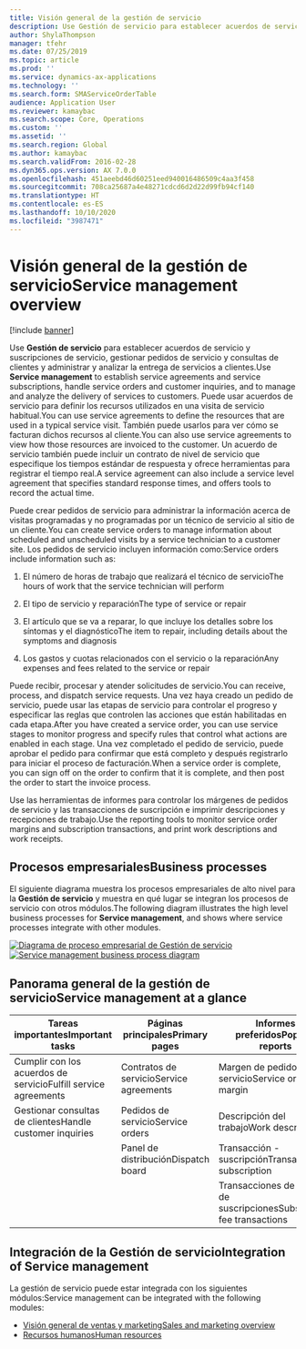 ```yaml
---
title: Visión general de la gestión de servicio
description: Use Gestión de servicio para establecer acuerdos de servicio y suscripciones de servicio, gestionar pedidos de servicio y consultas de clientes y administrar y analizar la entrega de servicios a clientes.
author: ShylaThompson
manager: tfehr
ms.date: 07/25/2019
ms.topic: article
ms.prod: ''
ms.service: dynamics-ax-applications
ms.technology: ''
ms.search.form: SMAServiceOrderTable
audience: Application User
ms.reviewer: kamaybac
ms.search.scope: Core, Operations
ms.custom: ''
ms.assetid: ''
ms.search.region: Global
ms.author: kamaybac
ms.search.validFrom: 2016-02-28
ms.dyn365.ops.version: AX 7.0.0
ms.openlocfilehash: 451aeebd46d60251eed940016486509c4aa3f458
ms.sourcegitcommit: 708ca25687a4e48271cdcd6d2d22d99fb94cf140
ms.translationtype: HT
ms.contentlocale: es-ES
ms.lasthandoff: 10/10/2020
ms.locfileid: "3987471"
---
```

# <a name="service-management-overview"></a><span data-ttu-id="d6dce-103">Visión general de la gestión de servicio</span><span class="sxs-lookup"><span data-stu-id="d6dce-103">Service management overview</span></span>

[!include [banner](../includes/banner.md)]


<span data-ttu-id="d6dce-104">Use **Gestión de servicio** para establecer acuerdos de servicio y suscripciones de servicio, gestionar pedidos de servicio y consultas de clientes y administrar y analizar la entrega de servicios a clientes.</span><span class="sxs-lookup"><span data-stu-id="d6dce-104">Use **Service management** to establish service agreements and service subscriptions, handle service orders and customer inquiries, and to manage and analyze the delivery of services to customers.</span></span> <span data-ttu-id="d6dce-105">Puede usar acuerdos de servicio para definir los recursos utilizados en una visita de servicio habitual.</span><span class="sxs-lookup"><span data-stu-id="d6dce-105">You can use service agreements to define the resources that are used in a typical service visit.</span></span> <span data-ttu-id="d6dce-106">También puede usarlos para ver cómo se facturan dichos recursos al cliente.</span><span class="sxs-lookup"><span data-stu-id="d6dce-106">You can also use service agreements to view how those resources are invoiced to the customer.</span></span> <span data-ttu-id="d6dce-107">Un acuerdo de servicio también puede incluir un contrato de nivel de servicio que especifique los tiempos estándar de respuesta y ofrece herramientas para registrar el tiempo real.</span><span class="sxs-lookup"><span data-stu-id="d6dce-107">A service agreement can also include a service level agreement that specifies standard response times, and offers tools to record the actual time.</span></span>

<span data-ttu-id="d6dce-108">Puede crear pedidos de servicio para administrar la información acerca de visitas programadas y no programadas por un técnico de servicio al sitio de un cliente.</span><span class="sxs-lookup"><span data-stu-id="d6dce-108">You can create service orders to manage information about scheduled and unscheduled visits by a service technician to a customer site.</span></span> <span data-ttu-id="d6dce-109">Los pedidos de servicio incluyen información como:</span><span class="sxs-lookup"><span data-stu-id="d6dce-109">Service orders include information such as:</span></span>

1.  <span data-ttu-id="d6dce-110">El número de horas de trabajo que realizará el técnico de servicio</span><span class="sxs-lookup"><span data-stu-id="d6dce-110">The hours of work that the service technician will perform</span></span>

2.  <span data-ttu-id="d6dce-111">El tipo de servicio y reparación</span><span class="sxs-lookup"><span data-stu-id="d6dce-111">The type of service or repair</span></span>

3.  <span data-ttu-id="d6dce-112">El artículo que se va a reparar, lo que incluye los detalles sobre los síntomas y el diagnóstico</span><span class="sxs-lookup"><span data-stu-id="d6dce-112">The item to repair, including details about the symptoms and diagnosis</span></span>

4.  <span data-ttu-id="d6dce-113">Los gastos y cuotas relacionados con el servicio o la reparación</span><span class="sxs-lookup"><span data-stu-id="d6dce-113">Any expenses and fees related to the service or repair</span></span>

<span data-ttu-id="d6dce-114">Puede recibir, procesar y atender solicitudes de servicio.</span><span class="sxs-lookup"><span data-stu-id="d6dce-114">You can receive, process, and dispatch service requests.</span></span> <span data-ttu-id="d6dce-115">Una vez haya creado un pedido de servicio, puede usar las etapas de servicio para controlar el progreso y especificar las reglas que controlen las acciones que están habilitadas en cada etapa.</span><span class="sxs-lookup"><span data-stu-id="d6dce-115">After you have created a service order, you can use service stages to monitor progress and specify rules that control what actions are enabled in each stage.</span></span> <span data-ttu-id="d6dce-116">Una vez completado el pedido de servicio, puede aprobar el pedido para confirmar que está completo y después registrarlo para iniciar el proceso de facturación.</span><span class="sxs-lookup"><span data-stu-id="d6dce-116">When a service order is complete, you can sign off on the order to confirm that it is complete, and then post the order to start the invoice process.</span></span>

<span data-ttu-id="d6dce-117">Use las herramientas de informes para controlar los márgenes de pedidos de servicio y las transacciones de suscripción e imprimir descripciones y recepciones de trabajo.</span><span class="sxs-lookup"><span data-stu-id="d6dce-117">Use the reporting tools to monitor service order margins and subscription transactions, and print work descriptions and work receipts.</span></span>

## <a name="business-processes"></a><span data-ttu-id="d6dce-118">Procesos empresariales</span><span class="sxs-lookup"><span data-stu-id="d6dce-118">Business processes</span></span>

<span data-ttu-id="d6dce-119">El siguiente diagrama muestra los procesos empresariales de alto nivel para la **Gestión de servicio** y muestra en qué lugar se integran los procesos de servicio con otros módulos.</span><span class="sxs-lookup"><span data-stu-id="d6dce-119">The following diagram illustrates the high level business processes for **Service management**, and shows where service processes integrate with other modules.</span></span>

<span data-ttu-id="d6dce-120">[![Diagrama de proceso empresarial de Gestión de servicio](./media/sm_home_page.gif)](./media/sm_home_page.gif)</span><span class="sxs-lookup"><span data-stu-id="d6dce-120">[![Service management business process diagram](./media/sm_home_page.gif)](./media/sm_home_page.gif)</span></span>

## <a name="service-management-at-a-glance"></a><span data-ttu-id="d6dce-121">Panorama general de la gestión de servicio</span><span class="sxs-lookup"><span data-stu-id="d6dce-121">Service management at a glance</span></span>

|<span data-ttu-id="d6dce-122">Tareas importantes</span><span class="sxs-lookup"><span data-stu-id="d6dce-122">Important tasks</span></span>           | <span data-ttu-id="d6dce-123">Páginas principales</span><span class="sxs-lookup"><span data-stu-id="d6dce-123">Primary pages</span></span>                         |<span data-ttu-id="d6dce-124">Informes preferidos</span><span class="sxs-lookup"><span data-stu-id="d6dce-124">Popular reports</span></span>              |
|--------------------------|---------------------------------------|-----------------------------|
|<span data-ttu-id="d6dce-125">Cumplir con los acuerdos de servicio</span><span class="sxs-lookup"><span data-stu-id="d6dce-125">Fulfill service agreements</span></span>|<span data-ttu-id="d6dce-126">Contratos de servicio</span><span class="sxs-lookup"><span data-stu-id="d6dce-126">Service agreements</span></span>                     |<span data-ttu-id="d6dce-127">Margen de pedido de servicio</span><span class="sxs-lookup"><span data-stu-id="d6dce-127">Service order margin</span></span>         |
|<span data-ttu-id="d6dce-128">Gestionar consultas de clientes</span><span class="sxs-lookup"><span data-stu-id="d6dce-128">Handle customer inquiries</span></span> |<span data-ttu-id="d6dce-129">Pedidos de servicio</span><span class="sxs-lookup"><span data-stu-id="d6dce-129">Service orders</span></span>                         |<span data-ttu-id="d6dce-130">Descripción del trabajo</span><span class="sxs-lookup"><span data-stu-id="d6dce-130">Work description</span></span>             |
|                          |<span data-ttu-id="d6dce-131">Panel de distribución</span><span class="sxs-lookup"><span data-stu-id="d6dce-131">Dispatch board</span></span>                         |<span data-ttu-id="d6dce-132">Transacción - suscripción</span><span class="sxs-lookup"><span data-stu-id="d6dce-132">Transaction - subscription</span></span>   |
|                          |                                       |<span data-ttu-id="d6dce-133">Transacciones de cuotas de suscripciones</span><span class="sxs-lookup"><span data-stu-id="d6dce-133">Subscription fee transactions</span></span>|


## <a name="integration-of-service-management"></a><span data-ttu-id="d6dce-134">Integración de la Gestión de servicio</span><span class="sxs-lookup"><span data-stu-id="d6dce-134">Integration of Service management</span></span>

<span data-ttu-id="d6dce-135">La gestión de servicio puede estar integrada con los siguientes módulos:</span><span class="sxs-lookup"><span data-stu-id="d6dce-135">Service management can be integrated with the following modules:</span></span>

  - [<span data-ttu-id="d6dce-136">Visión general de ventas y marketing</span><span class="sxs-lookup"><span data-stu-id="d6dce-136">Sales and marketing overview</span></span>](../sales-marketing/overview-sales-marketing.md)
  - [<span data-ttu-id="d6dce-137">Recursos humanos</span><span class="sxs-lookup"><span data-stu-id="d6dce-137">Human resources</span></span>](https://docs.microsoft.com/dynamics365/unified-operations/talent/index)

  

